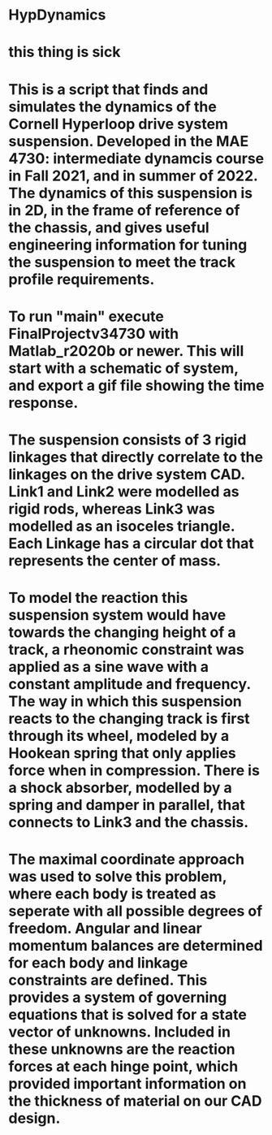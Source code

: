 # HypDynamics
# this thing is sick
# This is a script that finds and simulates the dynamics of the Cornell Hyperloop drive system suspension. Developed in the MAE 4730: intermediate dynamcis course in Fall 2021, and in summer of 2022. The dynamics of this suspension is in 2D, in the frame of reference of the chassis, and gives useful engineering information for tuning the suspension to meet the track profile requirements.
# To run "main" execute FinalProjectv34730 with Matlab_r2020b or newer. This will start with a schematic of system, and export a gif file showing the time response. 
# The suspension consists of 3 rigid linkages that directly correlate to the linkages on the drive system CAD. Link1 and Link2 were modelled as rigid rods, whereas Link3 was modelled as an isoceles triangle. Each Linkage has a circular dot that represents the center of mass.
# To model the reaction this suspension system would have towards the changing height of a track, a rheonomic constraint was applied as a sine wave with a constant amplitude and frequency. The way in which this suspension reacts to the changing track is first through its wheel, modeled by a Hookean spring that only applies force when in compression. There is a shock absorber, modelled by a spring and damper in parallel, that connects to Link3 and the chassis. 
# The maximal coordinate approach was used to solve this problem, where each body is treated as seperate with all possible degrees of freedom. Angular and linear momentum balances are determined for each body and linkage constraints are defined. This provides a system of governing equations that is solved for a state vector of unknowns. Included in these unknowns are the reaction forces at each hinge point, which provided important information on the thickness of material on our CAD design. 
